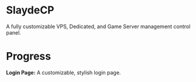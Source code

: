 # SlaydeCP
A fully customizable VPS, Dedicated, and Game Server management control panel.

# Progress
**Login Page:** A customizable, stylish login page.
